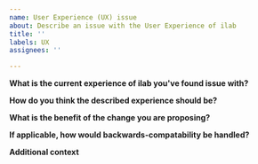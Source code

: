 ```yaml
---
name: User Experience (UX) issue
about: Describe an issue with the User Experience of ilab
title: ''
labels: UX
assignees: ''

---
```


**What is the current experience of ilab you've found issue with?**
<!-- A clear and concise description of what the experience you'd using ilab is -->

**How do you think the described experience should be?**
<!-- A clear and concise description of how you think the experience you had should be -->

**What is the benefit of the change you are proposing?**
<!-- Justify your call to change the CLI here -->

**If applicable, how would backwards-compatability be handled?**
<!-- Feel free to remove this section if this does not apply -->

**Additional context**
<!-- Add any other context or screenshots about the design change here. -->
